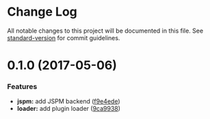 # Change Log

All notable changes to this project will be documented in this file. See [standard-version](https://github.com/conventional-changelog/standard-version) for commit guidelines.

<a name="0.1.0"></a>
# 0.1.0 (2017-05-06)


### Features

* **jspm:** add JSPM backend ([f9e4ede](https://github.com/te-je/plugin-hooker/commit/f9e4ede))
* **loader:** add plugin loader ([9ca9938](https://github.com/te-je/plugin-hooker/commit/9ca9938))
